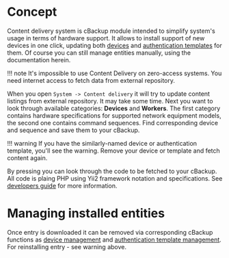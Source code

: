 # Concept

Content delivery system is cBackup module intended to simplify system's usage in terms of hardware support. It allows to install support of new devices in one click, updating both [devices](devices) and [authentication templates](authentication/#authentication-templates) for them. Of course you can still manage entities manually, using the documentation herein.

!!! note
    It's impossible to use Content Delivery on zero-access systems. You need internet access to fetch data from external repository. 

When you open `System -> Content delivery` it will try to update content listings from external repository. It may take some time. Next you want to look through available categories: **Devices** and **Workers**. The first category contains hardware specifications for supported network equipment models, the second one contains command sequences. Find corresponding device and sequence and <i class="fa fa-save"></i> save them to your cBackup.

!!! warning
    If you have the similarly-named device or authentication template, you'll see the warning. Remove your device or template and fetch content again. 
    
By pressing <i class="fa fa-caret-square-o-down"></i> you can look through the code to be fetched to your cBackup. All code is plaing PHP using Yii2 framework notation and specifications. See [developers guide](../developers-guide/architecture.md) for more information.

# Managing installed entities

Once entry is downloaded it can be removed via corresponding cBackup functions as [device management](devices/#device-management) and [authentication template management](authentication/#authentication-templates). For reinstalling entry - see warning above.
